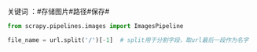 关键词 ：#存储图片#路径#保存#

```python
from scrapy.pipelines.images import ImagesPipeline
```

```python
file_name = url.split('/')[-1]  # split用于分割字段，取url最后一段作为名字
```

